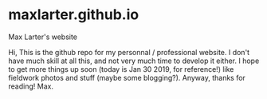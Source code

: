 # maxlarter.github.io
Max Larter's website

Hi,
This is the github repo for my personnal / professional website. I don't have much skill at all this, and not very much time to develop it either. 
I hope to get more things up soon (today is Jan 30 2019, for reference!) like fieldwork photos and stuff (maybe some blogging?).
Anyway, thanks for reading!
Max.
